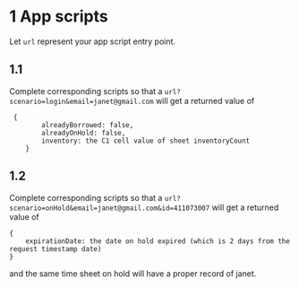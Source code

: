 # 1 App scripts
Let `url` represent your app script entry point.

## 1.1 
Complete corresponding scripts so that a `url?scenario=login&email=janet@gmail.com` will
get a returned value of
```
 {
        alreadyBorrowed: false,
        alreadyOnHold: false,
        inventory: the C1 cell value of sheet inventoryCount
    }
```

## 1.2 
Complete corresponding scripts so that a `url?scenario=onHold&email=janet@gmail.com&id=411073007` will
get a returned value of
```
{
    expirationDate: the date on hold expired (which is 2 days from the request timestamp date)
}
```
and the same time sheet on hold will have a proper record of janet.
